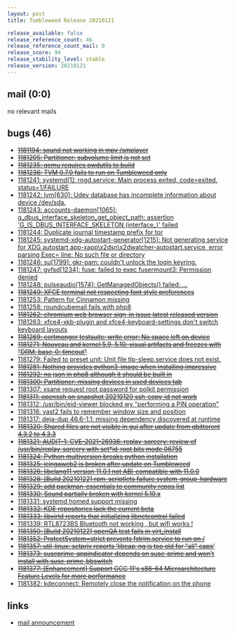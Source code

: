 ```yaml
---
layout: post
title: Tumbleweed Release 20210121

release_available: false
release_reference_count: 46
release_reference_count_mail: 0
release_score: 94
release_stability_level: stable
release_version: 20210121
---
```


## mail (0:0)

no relevant mails

## bugs (46)

<!--more-->

- ~~[1181194: sound not working in mpv /smplayer](https://bugzilla.opensuse.org/show_bug.cgi?id=1181194)~~
- ~~[1181205: Partitioner: subvolume limit is not set](https://bugzilla.opensuse.org/show_bug.cgi?id=1181205)~~
- ~~[1181235: qemu requires pwdutils to build](https://bugzilla.opensuse.org/show_bug.cgi?id=1181235)~~
- ~~[1181236: TVM 0.7.0 fails to run on Tumbleweed only](https://bugzilla.opensuse.org/show_bug.cgi?id=1181236)~~
- [1181241: systemd\[1\]: rngd.service: Main process exited, code=exited, status=1/FAILURE](https://bugzilla.opensuse.org/show_bug.cgi?id=1181241)
- [1181242: lvm\[630\]:   Udev database has incomplete information about device /dev/sda.](https://bugzilla.opensuse.org/show_bug.cgi?id=1181242)
- [1181243: accounts-daemon\[1065\]: g_dbus_interface_skeleton_get_object_path: assertion 'G_IS_DBUS_INTERFACE_SKELETON (interface_)' failed](https://bugzilla.opensuse.org/show_bug.cgi?id=1181243)
- [1181244: Duplicate journal timestamp prefix for tor](https://bugzilla.opensuse.org/show_bug.cgi?id=1181244)
- [1181245: systemd-xdg-autostart-generator\[1215\]: Not generating service for XDG autostart app-xapp\x2dsn\x2dwatcher-autostart.service, error parsing Exec= line: No such file or directory](https://bugzilla.opensuse.org/show_bug.cgi?id=1181245)
- [1181246: su\[1799\]: gkr-pam: couldn't unlock the login keyring.](https://bugzilla.opensuse.org/show_bug.cgi?id=1181246)
- [1181247: gvfsd\[1234\]: fuse: failed to exec fusermount3: Permission denied](https://bugzilla.opensuse.org/show_bug.cgi?id=1181247)
- [1181248: pulseaudio\[1574\]: GetManagedObjects() failed: ...](https://bugzilla.opensuse.org/show_bug.cgi?id=1181248)
- ~~[1181249: XFCE terminal not respecting font style preferences](https://bugzilla.opensuse.org/show_bug.cgi?id=1181249)~~
- [1181253: Pattern for Cinnamon missing](https://bugzilla.opensuse.org/show_bug.cgi?id=1181253)
- [1181258: roundcubemail fails with php8](https://bugzilla.opensuse.org/show_bug.cgi?id=1181258)
- ~~[1181262: chromium web browser sign-in issue latest released version](https://bugzilla.opensuse.org/show_bug.cgi?id=1181262)~~
- [1181263: xfce4-xkb-plugin and xfce4-keyboard-settings don't switch keyboard layouts](https://bugzilla.opensuse.org/show_bug.cgi?id=1181263)
- ~~[1181269: certmonger testsuite: write error: No space left on device](https://bugzilla.opensuse.org/show_bug.cgi?id=1181269)~~
- ~~[1181271: Nouveau and kernel 5.9, 5.10: visual artifacts and freezes with "DRM: base-0: timeout"](https://bugzilla.opensuse.org/show_bug.cgi?id=1181271)~~
- [1181279: Failed to preset unit: Unit file tlp-sleep.service does not exist.](https://bugzilla.opensuse.org/show_bug.cgi?id=1181279)
- ~~[1181281: Nothing provides python3-image when installing impressive](https://bugzilla.opensuse.org/show_bug.cgi?id=1181281)~~
- ~~[1181292: no json in php8 although it should be built in](https://bugzilla.opensuse.org/show_bug.cgi?id=1181292)~~
- ~~[1181300: Partitioner: missing devices in used devices tab](https://bugzilla.opensuse.org/show_bug.cgi?id=1181300)~~
- [1181307: xsane request root password for polkit permission](https://bugzilla.opensuse.org/show_bug.cgi?id=1181307)
- ~~[1181311: openssh on snapshot 20210120 ssh-copy-id not work](https://bugzilla.opensuse.org/show_bug.cgi?id=1181311)~~
- [1181312: /usr/bin/eid-viewer  blocked wy "performing a PIN operation"](https://bugzilla.opensuse.org/show_bug.cgi?id=1181312)
- [1181316: yast2 fails to remember window size and position](https://bugzilla.opensuse.org/show_bug.cgi?id=1181316)
- [1181317: deja-dup 46.6-1.1: missing dependency discovered at runtime](https://bugzilla.opensuse.org/show_bug.cgi?id=1181317)
- ~~[1181320: Shared files are not visible in gui after update from qbittorent 4.3.2 to 4.3.3](https://bugzilla.opensuse.org/show_bug.cgi?id=1181320)~~
- ~~[1181321: AUDIT-1: CVE-2021-26936: replay-sorcery: review of /usr/bin/replay-sorcery with set*id-root bits mode 06755](https://bugzilla.opensuse.org/show_bug.cgi?id=1181321)~~
- ~~[1181324: Python multiversion breaks python installation](https://bugzilla.opensuse.org/show_bug.cgi?id=1181324)~~
- ~~[1181325: icingaweb2 is broken after update on Tumbleweed](https://bugzilla.opensuse.org/show_bug.cgi?id=1181325)~~
- ~~[1181326: libclang11 version 11.0.1 not ABI-compatible with 11.0.0](https://bugzilla.opensuse.org/show_bug.cgi?id=1181326)~~
- ~~[1181328: \[Build 20210122\] rpm-scriptlets failure system-group-hardware](https://bugzilla.opensuse.org/show_bug.cgi?id=1181328)~~
- ~~[1181329: add packman-essentials to community repos list](https://bugzilla.opensuse.org/show_bug.cgi?id=1181329)~~
- ~~[1181330: Sound partially broken with kernel 5.10.x](https://bugzilla.opensuse.org/show_bug.cgi?id=1181330)~~
- [1181331: systemd homed  support missing](https://bugzilla.opensuse.org/show_bug.cgi?id=1181331)
- ~~[1181332: KDE repositories lack the current beta](https://bugzilla.opensuse.org/show_bug.cgi?id=1181332)~~
- ~~[1181333: libvirtd reports that initializing libnetcontrol failed](https://bugzilla.opensuse.org/show_bug.cgi?id=1181333)~~
- [1181339: RTL8723BS Bluetooth not working , but wifi works !](https://bugzilla.opensuse.org/show_bug.cgi?id=1181339)
- ~~[1181350: \[Build 20210122\] openQA test fails in virt_install](https://bugzilla.opensuse.org/show_bug.cgi?id=1181350)~~
- ~~[1181352: ProtectSystem=strict prevents fstrim.service to run on /](https://bugzilla.opensuse.org/show_bug.cgi?id=1181352)~~
- ~~[1181357: util-linux: setpriv reports 'libcap-ng is too old for "all" caps'](https://bugzilla.opensuse.org/show_bug.cgi?id=1181357)~~
- ~~[1181373: suseprime-appindicator depends on suse-prime and won't install with suse-prime-bbswitch](https://bugzilla.opensuse.org/show_bug.cgi?id=1181373)~~
- ~~[1181377: \[Enhancement\] Support GCC 11's x86-64 Microarchitecture Feature Levels for more performance](https://bugzilla.opensuse.org/show_bug.cgi?id=1181377)~~
- [1181382: kdeconnect: Remotely close the notification on the phone](https://bugzilla.opensuse.org/show_bug.cgi?id=1181382)



## links

- [mail announcement](https://github.com/boombatower/tumbleweed-review/issues/10)
